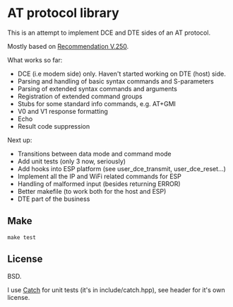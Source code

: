 AT protocol library
===================

This is an attempt to implement DCE and DTE sides of an AT protocol.

Mostly based on [Recommendation V.250].

What works so far:
  - DCE (i.e modem side) only. Haven't started working on DTE (host) side.
  - Parsing and handling of basic syntax commands and S-parameters
  - Parsing of extended syntax commands and arguments
  - Registration of extended command groups
  - Stubs for some standard info commands, e.g. AT+GMI
  - V0 and V1 response formatting
  - Echo
  - Result code suppression
 
Next up:
  - Transitions between data mode and command mode
  - Add unit tests (only 3 now, seriously)
  - Add hooks into ESP platform (see user_dce_transmit, user_dce_reset...)
  - Implement all the IP and WiFi related commands for ESP
  - Handling of malformed input (besides returning ERROR)
  - Better makefile (to work both for the host and ESP)
  - DTE part of the business

Make
----

```
make test
```

License
-------

BSD.

I use [Catch] for unit tests (it's in include/catch.hpp), see header for it's own license.

[Recommendation V.250]:https://www.itu.int/rec/T-REC-V.250-200307-I/en
[Catch]:https://github.com/philsquared/Catch
